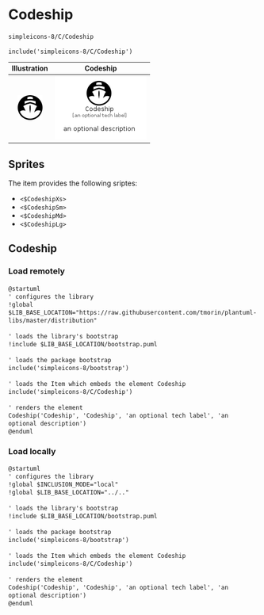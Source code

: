 # Codeship


```text
simpleicons-8/C/Codeship
```

```text
include('simpleicons-8/C/Codeship')
```



| Illustration | Codeship |
| :---: | :---: |
| ![illustration for Illustration](../../simpleicons-8/C/Codeship.png) | ![illustration for Codeship](../../simpleicons-8/C/Codeship.Local.png) |



## Sprites
The item provides the following sriptes:

- `<$CodeshipXs>`
- `<$CodeshipSm>`
- `<$CodeshipMd>`
- `<$CodeshipLg>`





## Codeship

### Load remotely
```plantuml
@startuml
' configures the library
!global $LIB_BASE_LOCATION="https://raw.githubusercontent.com/tmorin/plantuml-libs/master/distribution"

' loads the library's bootstrap
!include $LIB_BASE_LOCATION/bootstrap.puml

' loads the package bootstrap
include('simpleicons-8/bootstrap')

' loads the Item which embeds the element Codeship
include('simpleicons-8/C/Codeship')

' renders the element
Codeship('Codeship', 'Codeship', 'an optional tech label', 'an optional description')
@enduml
```

### Load locally
```plantuml
@startuml
' configures the library
!global $INCLUSION_MODE="local"
!global $LIB_BASE_LOCATION="../.."

' loads the library's bootstrap
!include $LIB_BASE_LOCATION/bootstrap.puml

' loads the package bootstrap
include('simpleicons-8/bootstrap')

' loads the Item which embeds the element Codeship
include('simpleicons-8/C/Codeship')

' renders the element
Codeship('Codeship', 'Codeship', 'an optional tech label', 'an optional description')
@enduml
```


